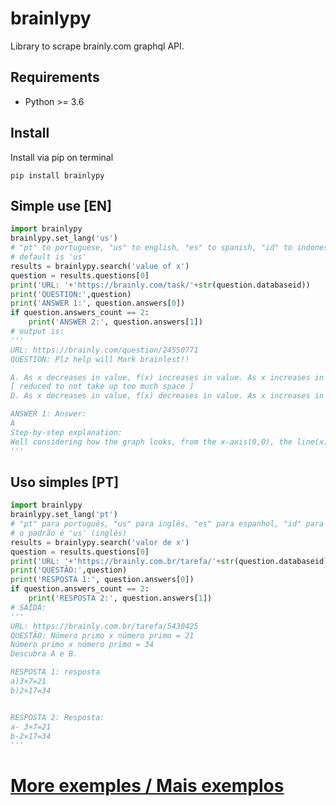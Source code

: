 # brainlypy
Library to scrape brainly.com graphql API. 

## Requirements
+ Python >= 3.6

## Install
Install via pip on terminal
```
pip install brainlypy
```

## Simple use [EN]
```python
import brainlypy
brainlypy.set_lang('us')
# "pt" to portuguese, "us" to english, "es" to spanish, "id" to indonesian.
# default is 'us'
results = brainlypy.search('value of x')
question = results.questions[0]
print('URL: '+'https://brainly.com/task/'+str(question.databaseid))
print('QUESTION:',question)
print('ANSWER 1:', question.answers[0])
if question.answers_count == 2:
    print('ANSWER 2:', question.answers[1])
# output is:
'''
URL: https://brainly.com/question/24550771
QUESTION: Plz help will Mark brainlest!!

A. As x decreases in value, f(x) increases in value. As x increases in value, f(x) decreases in value.
[ reduced to not take up too much space ]
D. As x decreases in value, f(x) decreases in value. As x increases in value, f(x) increases in value.

ANSWER 1: Answer:
A
Step-by-step explanation:
Well considering how the graph looks, from the x-axis(0,0), the line(x) moves upwards on the left before itf(x) moves downwards on the right
'''
```

## Uso simples [PT]
```python
import brainlypy
brainlypy.set_lang('pt')
# "pt" para português, "us" para inglês, "es" para espanhol, "id" para indonésio.
# o padrão é 'us' (inglês)
results = brainlypy.search('valor de x')
question = results.questions[0]
print('URL: '+'https://brainly.com.br/tarefa/'+str(question.databaseid))
print('QUESTÃO:',question)
print('RESPOSTA 1:', question.answers[0])
if question.answers_count == 2:
    print('RESPOSTA 2:', question.answers[1])
# SAÍDA:
'''
URL: https://brainly.com.br/tarefa/5430425
QUESTÃO: Número primo x número primo = 21
Número primo x número primo = 34
Descubra A e B.

RESPOSTA 1: resposta
a)3×7=21
b)2×17=34


RESPOSTA 2: Resposta:
a- 3×7=21
b-2×17=34
'''
```
# [More exemples / Mais exemplos](https://github.com/thiagopyy/brainlypy/tree/main/examples)
